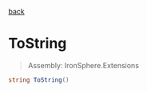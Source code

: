 ﻿

[back](/IronSphere.Extensions/types/DictionaryExtension)

# ToString

> Assembly: IronSphere.Extensions

```csharp
string ToString()
```



 